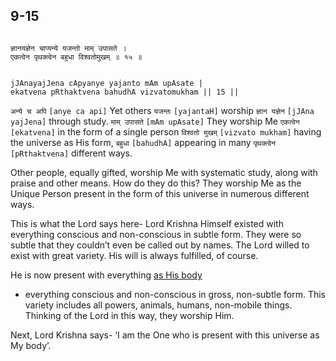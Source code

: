 ## 9-15


```shloka-sa

ज्ञानयज्ञेन चाप्यन्ये यजन्तो माम् उपासते ।
एकत्वेन पृथक्त्वेन बहुधा विश्वतोमुखम् ॥ १५ ॥

```
```shloka-sa-hk

jJAnayajJena cApyanye yajanto mAm upAsate |
ekatvena pRthaktvena bahudhA vizvatomukham || 15 ||

```
`अन्ये च अपि` `[anye ca api]` Yet others `यजन्तः` `[yajantaH]` worship `ज्ञान यज्ञेन` `[jJAna yajJena]` through study. `माम् उपासते` `[mAm upAsate]` They worship Me `एकत्वेन` `[ekatvena]` in the form of a single person `विश्वतो मुखम्` `[vizvato mukham]` having the universe as His form, `बहुधा` `[bahudhA]` appearing in many `पृथक्त्वेन` `[pRthaktvena]` different ways.

Other people, equally gifted, worship Me with systematic study, along with praise and other means. How do they do this? They worship Me as the Unique Person present in the form of this universe in numerous different ways. 

This is what the Lord says here- Lord Krishna Himself existed with everything conscious and non-conscious in subtle form. They were so subtle that they couldn’t even be called out by names. The Lord willed to exist with great variety. His will is always fulfilled, of course. 

He is now present with everything 
[as His body](7-13.md#universe_as_his_body)
 - everything conscious and non-conscious in gross, non-subtle form. This variety includes all powers, animals, humans, non-mobile things. Thinking of the Lord in this way, they worship Him.

Next, Lord Krishna says- ‘I am the One who is present with this universe as My body’.


